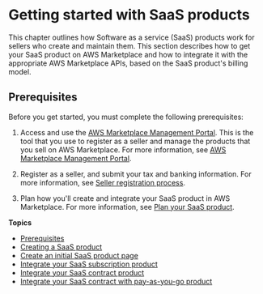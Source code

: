 # Getting started with SaaS products<a name="saas-getting-started"></a>

This chapter outlines how Software as a service \(SaaS\) products work for sellers who create and maintain them\. This section describes how to get your SaaS product on AWS Marketplace and how to integrate it with the appropriate AWS Marketplace APIs, based on the SaaS product's billing model\.

## Prerequisites<a name="saas-prereqs"></a>

Before you get started, you must complete the following prerequisites:

1. Access and use the [AWS Marketplace Management Portal](http://aws.amazon.com/marketplace/management/)\. This is the tool that you use to register as a seller and manage the products that you sell on AWS Marketplace\. For more information, see [AWS Marketplace Management Portal](user-guide-for-sellers.md#management-portal)\.

1. Register as a seller, and submit your tax and banking information\. For more information, see [Seller registration process](seller-registration-process.md)\.

1. Plan how you'll create and integrate your SaaS product in AWS Marketplace\. For more information, see [Plan your SaaS product](saas-prepare.md)\. 

**Topics**
+ [Prerequisites](#saas-prereqs)
+ [Creating a SaaS product](saas-create-product.md)
+ [Create an initial SaaS product page](saas-create-product-page.md)
+ [Integrate your SaaS subscription product](saas-integrate-subscription.md)
+ [Integrate your SaaS contract product](saas-integrate-contract.md)
+ [Integrate your SaaS contract with pay\-as\-you\-go product](saas-integrate-contract-with-pay.md)